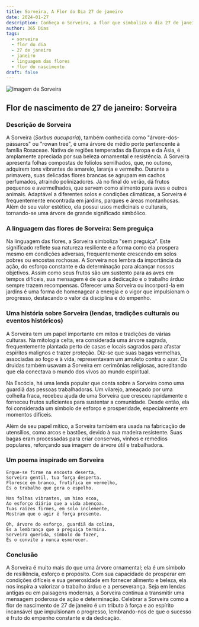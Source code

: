 ```yaml
---
title: Sorveira, A Flor do Dia 27 de janeiro
date: 2024-01-27
description: Conheça o Sorveira, a flor que simboliza o dia 27 de janeiro e seu significado 'Sem preguiça'. Explore a beleza e o simbolismo desta flor encantadora.
author: 365 Dias
tags:
  - sorveira
  - flor do dia
  - 27 de janeiro
  - janeiro
  - linguagem das flores
  - flor do nascimento
draft: false
---
```


![Imagem de Sorveira](https://cdn.pixabay.com/photo/2013/12/09/12/21/mountain-ash-225903_1280.jpg#center)


## Flor de nascimento de 27 de janeiro: Sorveira

### Descrição de Sorveira

A Sorveira (_Sorbus aucuparia_), também conhecida como "árvore-dos-pássaros" ou "rowan tree", é uma árvore de médio porte pertencente à família Rosaceae. Nativa de regiões temperadas da Europa e da Ásia, é amplamente apreciada por sua beleza ornamental e resistência. A Sorveira apresenta folhas compostas de folíolos serrilhados, que, no outono, adquirem tons vibrantes de amarelo, laranja e vermelho. Durante a primavera, suas delicadas flores brancas se agrupam em cachos perfumados, atraindo polinizadores. Já no final do verão, dá frutos pequenos e avermelhados, que servem como alimento para aves e outros animais. Adaptável a diferentes solos e condições climáticas, a Sorveira é frequentemente encontrada em jardins, parques e áreas montanhosas. Além de seu valor estético, ela possui usos medicinais e culturais, tornando-se uma árvore de grande significado simbólico.

### A linguagem das flores de Sorveira: Sem preguiça

Na linguagem das flores, a Sorveira simboliza "sem preguiça". Este significado reflete sua natureza resiliente e a forma como ela prospera mesmo em condições adversas, frequentemente crescendo em solos pobres ou encostas rochosas. A Sorveira nos lembra da importância da ação, do esforço constante e da determinação para alcançar nossos objetivos. Assim como seus frutos são um sustento para as aves em tempos difíceis, sua mensagem é de que a dedicação e o trabalho árduo sempre trazem recompensas. Oferecer uma Sorveira ou incorporá-la em jardins é uma forma de homenagear a energia e o vigor que impulsionam o progresso, destacando o valor da disciplina e do empenho.

### Uma história sobre Sorveira (lendas, tradições culturais ou eventos históricos)

A Sorveira tem um papel importante em mitos e tradições de várias culturas. Na mitologia celta, era considerada uma árvore sagrada, frequentemente plantada perto de casas e locais sagrados para afastar espíritos malignos e trazer proteção. Diz-se que suas bagas vermelhas, associadas ao fogo e à vida, representavam um amuleto contra o azar. Os druidas também usavam a Sorveira em cerimônias religiosas, acreditando que ela conectava o mundo dos vivos ao mundo espiritual.

Na Escócia, há uma lenda popular que conta sobre a Sorveira como uma guardiã das pessoas trabalhadoras. Um vilarejo, ameaçado por uma colheita fraca, recebeu ajuda de uma Sorveira que cresceu rapidamente e forneceu frutos suficientes para sustentar a comunidade. Desde então, ela foi considerada um símbolo de esforço e prosperidade, especialmente em momentos difíceis.

Além de seu papel mítico, a Sorveira também era usada na fabricação de utensílios, como arcos e bastões, devido à sua madeira resistente. Suas bagas eram processadas para criar conservas, vinhos e remédios populares, reforçando sua imagem de árvore útil e trabalhadora.

### Um poema inspirado em Sorveira

```
Ergue-se firme na encosta deserta,  
Sorveira gentil, tua força desperta.  
Floresce em branco, frutifica em vermelho,  
És o trabalho que gera o espelho.  

Nas folhas vibrantes, um hino ecoa,  
Ao esforço diário que a vida abençoa.  
Tuas raízes firmes, em solo inclemente,  
Mostram que o agir é força presente.  

Oh, árvore do esforço, guardiã da colina,  
És a lembrança que a preguiça termina.  
Sorveira querida, símbolo do fazer,  
És o convite a nunca esmorecer.
```

### Conclusão

A Sorveira é muito mais do que uma árvore ornamental; ela é um símbolo de resiliência, esforço e propósito. Com sua capacidade de prosperar em condições difíceis e sua generosidade em fornecer alimento e beleza, ela nos inspira a valorizar o trabalho árduo e a perseverança. Seja em lendas antigas ou em paisagens modernas, a Sorveira continua a transmitir uma mensagem poderosa de ação e determinação. Celebrar a Sorveira como a flor de nascimento de 27 de janeiro é um tributo à força e ao espírito incansável que impulsionam o progresso, lembrando-nos de que o sucesso é fruto do empenho constante e da dedicação.